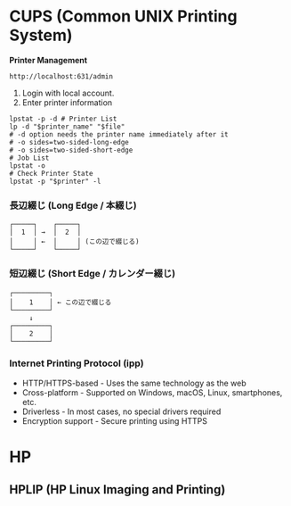 # CUPS (Common UNIX Printing System)

**Printer Management**

`http://localhost:631/admin`
1. Login with local account.
2. Enter printer information


```
lpstat -p -d # Printer List
lp -d "$printer_name" "$file"
# -d option needs the printer name immediately after it 
# -o sides=two-sided-long-edge
# -o sides=two-sided-short-edge
# Job List
lpstat -o
# Check Printer State
lpstat -p "$printer" -l
```


### 長辺綴じ (Long Edge / 本綴じ)

```
┌─────┐    ┌─────┐
│  1  │ →  │  2  │
│     │ ←  │     │ (この辺で綴じる)
└─────┘    └─────┘
```

### 短辺綴じ (Short Edge / カレンダー綴じ)
```
┌─────────┐
│    1    │ ← この辺で綴じる
└─────────┘
     ↓
┌─────────┐
│    2    │
└─────────┘
```

### Internet Printing Protocol (ipp)

* HTTP/HTTPS-based - Uses the same technology as the web
* Cross-platform - Supported on Windows, macOS, Linux, smartphones, etc.
* Driverless - In most cases, no special drivers required
* Encryption support - Secure printing using HTTPS

# HP
## HPLIP (HP Linux Imaging and Printing)
